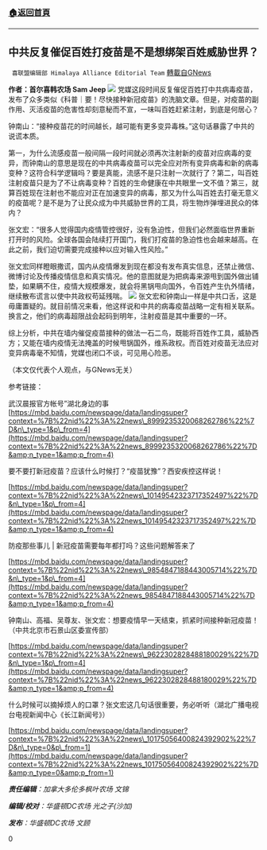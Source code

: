 ###  [:house:返回首頁](https://github.com/ourhimalayas/txt)
---

## 中共反复催促百姓打疫苗是不是想绑架百姓威胁世界？
` 喜联盟编辑部 Himalaya Alliance Editorial Team` [轉載自GNews](https://gnews.org/zh-hans/974941/)

**作者：**首尔**喜韩农场 Sam Jeep**
![]()![](https://gnews.org/wp-content/uploads/2021/03/2465515.jpg)
党媒这段时间反复催促百姓打中共病毒疫苗，发布了众多类似《科普｜要！尽快接种新冠疫苗》的洗脑文章。但是，对疫苗的副作用、灭活疫苗的危害性却刻意秘而不宣，一味叫百姓赶紧注射，到底是何居心？

钟南山：“接种疫苗花的时间越长，越可能有更多变异毒株。”这句话暴露了中共的说谎本质。

第一，为什么流感疫苗一般间隔一段时间就必须再次注射新的疫苗对应病毒的变异，而钟南山的意思是现在的中共病毒疫苗可以完全应对所有变异病毒和新的病毒变种？这符合科学逻辑吗？要是真能，流感不是只注射一次就行了？第二，叫百姓注射疫苗只是为了不让病毒变种？百姓的生命健康在中共眼里一文不值？第三，就算百姓现在注射也不能应对正在加速变异的病毒，那又为什么叫百姓去打毫无意义的疫苗呢？是不是为了让民众成为中共威胁世界的工具，将生物炸弹埋进民众的体内？

张文宏：“很多人觉得国内疫情管控很好，没有急迫性，但我们必然面临世界重新打开时的风险。全球各国会陆续打开国门，我们打疫苗的急迫性也会越来越高。在此之前，我们迫切需要完成接种以应对输入性风险。”

张文宏同样瞪眼撒谎，国内从疫情爆发到现在都没有发布真实信息，还禁止微信、微博讨论及传播疫情信息和真实情况。他的意图就是为把病毒来源甩到国外做出铺垫，如果瞒不住，疫情大规模爆发，就会将黑锅甩向国外，令百姓产生仇外情绪，继续散布谎言以使中共政权苟延残喘。
![]()![](https://gnews.org/wp-content/uploads/2021/03/3336121.jpg)
张文宏和钟南山一样是中共口舌，这是毋庸置疑的。就目前情况来看，他这样说和中共的病毒疫苗战略一定有相关联系。换言之，他们的病毒超限战会起码到明年，注射疫苗是其中重要的一环。

综上分析，中共在墙内催促疫苗接种的做法一石二鸟，既能将百姓作工具，威胁西方；又能在墙内疫情无法掩盖的时候甩锅国外，维系政权。而百姓对疫苗无法应对变异病毒毫不知情，党媒也闭口不谈，可见用心险恶。

（本文仅代表个人观点，与GNews无关）

参考链接：

武汉晨报官方帐号”湖北身边的事[https://mbd.baidu.com/newspage/data/landingsuper?context=%7B%22nid%22%3A%22news\_8999235320068262786%22%7D&n\_type=1&p\_from=4](https://mbd.baidu.com/newspage/data/landingsuper?context=%7B%22nid%22%3A%22news_8999235320068262786%22%7D&amp;n_type=1&amp;p_from=4)

要不要打新冠疫苗？应该什么时候打？“疫苗犹豫”？西安疾控这样说！

[https://mbd.baidu.com/newspage/data/landingsuper?context=%7B%22nid%22%3A%22news\_10149542323717352497%22%7D&n\_type=1&p\_from=4](https://mbd.baidu.com/newspage/data/landingsuper?context=%7B%22nid%22%3A%22news_10149542323717352497%22%7D&amp;n_type=1&amp;p_from=4)

防疫那些事儿 | 新冠疫苗需要每年都打吗？这些问题解答来了

[https://mbd.baidu.com/newspage/data/landingsuper?context=%7B%22nid%22%3A%22news\_9854847188443005714%22%7D&n\_type=1&p\_from=4](https://mbd.baidu.com/newspage/data/landingsuper?context=%7B%22nid%22%3A%22news_9854847188443005714%22%7D&amp;n_type=1&amp;p_from=4)

钟南山、高福、吴尊友、张文宏：想要疫情早一天结束，抓紧时间接种新冠疫苗！（中共北京市石景山区委宣传部）

[https://mbd.baidu.com/newspage/data/landingsuper?context=%7B%22nid%22%3A%22news\_9622302828488180029%22%7D&n\_type=1&p\_from=4](https://mbd.baidu.com/newspage/data/landingsuper?context=%7B%22nid%22%3A%22news_9622302828488180029%22%7D&amp;n_type=1&amp;p_from=4)

什么时候可以摘掉烦人的口罩？张文宏这几句话很重要，务必听听（湖北广播电视台电视新闻中心《长江新闻号》）

[https://mbd.baidu.com/newspage/data/landingsuper?context=%7B%22nid%22%3A%22news\_10175056400824392902%22%7D&n\_type=0&p\_from=1](https://mbd.baidu.com/newspage/data/landingsuper?context=%7B%22nid%22%3A%22news_10175056400824392902%22%7D&amp;n_type=0&amp;p_from=1)

***责任编辑**：加拿大多伦多枫叶农场 文锦*

***编辑/校对**：华盛顿DC农场 光之子(沙加)*

***发布**：华盛顿DC农场 文顾*

0

